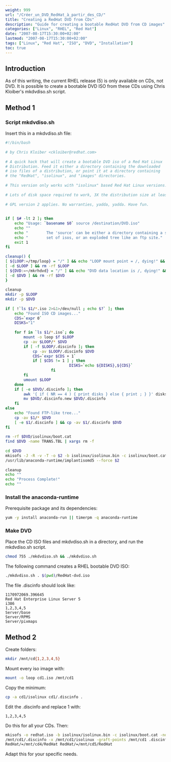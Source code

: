 ```yaml
---
weight: 999
url: "/Créer_un_DVD_RedHat_à_partir_des_CD/"
title: "Creating a RedHat DVD from CDs"
description: "Guide for creating a bootable RedHat DVD from CD images"
categories: ["Linux", "RHEL", "Red Hat"]
date: "2007-08-17T15:30:00+02:00"
lastmod: "2007-08-17T15:30:00+02:00"
tags: ["Linux", "Red Hat", "ISO", "DVD", "Installation"]
toc: true
---
```


## Introduction

As of this writing, the current RHEL release (5) is only available on CDs, not DVD. It is possible to create a bootable DVD ISO from these CDs using Chris Kloiber's mkdvdiso.sh script.

## Method 1

### Script mkdvdiso.sh

Insert this in a mkdvdiso.sh file:

```bash
#!/bin/bash
 
# by Chris Kloiber <ckloiber@redhat.com>
 
# A quick hack that will create a bootable DVD iso of a Red Hat Linux
# Distribution. Feed it either a directory containing the downloaded
# iso files of a distribution, or point it at a directory containing
# the "RedHat", "isolinux", and "images" directories.
 
# This version only works with "isolinux" based Red Hat Linux versions.
 
# Lots of disk space required to work, 3X the distribution size at least.
 
# GPL version 2 applies. No warranties, yadda, yadda. Have fun.
 
 
if [ $# -lt 2 ]; then
	echo "Usage: `basename $0` source /destination/DVD.iso"
	echo ""
	echo "        The 'source' can be either a directory containing a single"
	echo "        set of isos, or an exploded tree like an ftp site."
	exit 1
fi
 
cleanup() {
[ ${LOOP:=/tmp/loop} = "/" ] && echo "LOOP mount point = /, dying!" && exit
[ -d $LOOP ] && rm -rf $LOOP 
[ ${DVD:=~/mkrhdvd} = "/" ] && echo "DVD data location is /, dying!" && exit
[ -d $DVD ] && rm -rf $DVD 
}
 
cleanup
mkdir -p $LOOP
mkdir -p $DVD
 
if [ !`ls $1/*.iso 2>&1>/dev/null ; echo $?` ]; then
	echo "Found ISO CD images..."
	CDS=`expr 0`
	DISKS="1"
 
	for f in `ls $1/*.iso`; do
		mount -o loop $f $LOOP
		cp -av $LOOP/* $DVD
		if [ -f $LOOP/.discinfo ]; then
			cp -av $LOOP/.discinfo $DVD
			CDS=`expr $CDS + 1`
			if [ $CDS != 1 ] ; then
                        	DISKS=`echo ${DISKS},${CDS}`
                	fi
		fi
		umount $LOOP
	done
	if [ -e $DVD/.discinfo ]; then
		awk '{ if ( NR == 4 ) { print disks } else { print ; } }' disks="$DISKS" $DVD/.discinfo > $DVD/.discinfo.new
		mv $DVD/.discinfo.new $DVD/.discinfo
	fi
else
	echo "Found FTP-like tree..."
	cp -av $1/* $DVD
	[ -e $1/.discinfo ] && cp -av $1/.discinfo $DVD
fi
 
rm -rf $DVD/isolinux/boot.cat
find $DVD -name TRANS.TBL | xargs rm -f
 
cd $DVD
mkisofs -J -R -v -T -o $2 -b isolinux/isolinux.bin -c isolinux/boot.cat -no-emul-boot -boot-load-size 4 -boot-info-table .
/usr/lib/anaconda-runtime/implantisomd5 --force $2
 
cleanup
echo ""
echo "Process Complete!"
echo ""
```

### Install the anaconda-runtime

Prerequisite package and its dependencies:

```bash
yum -y install anaconda-run || timerpm -q anaconda-runtime
```

### Make DVD

Place the CD ISO files and mkdvdiso.sh in a directory, and run the mkdvdiso.sh script.

```bash
chmod 755 ./mkdvdiso.sh && ./mkdvdiso.sh
```

The following command creates a RHEL bootable DVD ISO:

```bash
./mkdvdiso.sh . $(pwd)/RedHat-dvd.iso
```

The file .discinfo should look like:

```
1170972069.396645
Red Hat Enterprise Linux Server 5
i386
1,2,3,4,5
Server/base
Server/RPMS
Server/pixmaps
```

## Method 2

Create folders:

```bash
mkdir /mnt/cd{1,2,3,4,5}
```

Mount every iso image with:

```bash
mount -o loop cd1.iso /mnt/cd1
```

Copy the minimum:

```bash
cp -a cd1/isolinux cd1/.discinfo .
```

Edit the .discinfo and replace 1 with:

```
1,2,3,4,5
```

Do this for all your CDs. Then:

```bash
mkisofs -o redhat.iso -b isolinux/isolinux.bin -c isolinux/boot.cat -no-emul-boot -boot-load-size 4 -boot-info-table -R -m TRANS.TBL -x \
/mnt/cd1/.discinfo -x /mnt/cd1/isolinux -graft-points /mnt/cd1 .discinfo=.discinfo isolinux/=isolinux RedHat/=/mnt/cd2/RedHat RedHat/=/mnt/cd3/RedHat \
RedHat/=/mnt/cd4/RedHat RedHat/=/mnt/cd5/RedHat
```

Adapt this for your specific needs.
